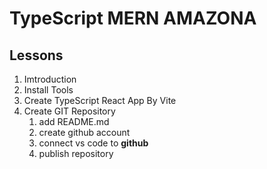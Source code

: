 # TypeScript MERN AMAZONA

## Lessons

1. Imtroduction
2. Install Tools
3. Create TypeScript React App By Vite
4. Create GIT Repository
    1. add README.md
    2. create github account
    3. connect vs code to **github**
    4. publish repository
    
    
